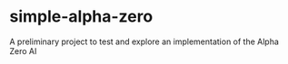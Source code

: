# simple-alpha-zero
A preliminary project to test and explore an implementation of the Alpha Zero AI
